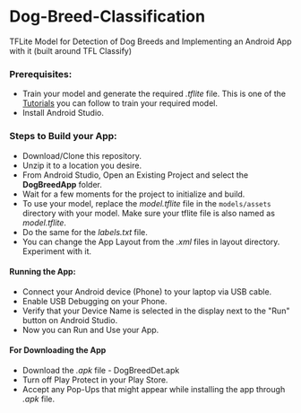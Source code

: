 # Dog-Breed-Classification
TFLite Model for Detection of Dog Breeds and Implementing an Android App with it (built around TFL Classify)

### Prerequisites: 
* Train your model and generate the required *.tflite* file. This is one of the [Tutorials](https://colab.research.google.com/drive/1sqBewUnvdATOO-yblj55EBFb2sM24XHR) you can follow to train your required model.
* Install Android Studio.

### Steps to Build your App:
* Download/Clone this repository. 
* Unzip it to a location you desire.
* From Android Studio, Open an Existing Project and select the **DogBreedApp** folder.
* Wait for a few moments for the project to initialize and build. 
* To use your model, replace the *model.tflite* file in the ```models/assets``` directory with your model. Make sure your tflite file is also named as *model.tflite*.
* Do the same for the *labels.txt* file.
* You can change the App Layout from the *.xml* files in layout directory. Experiment with it.

#### Running the App:
* Connect your Android device (Phone) to your laptop via USB cable.
* Enable USB Debugging on your Phone. 
* Verify that your Device Name is selected in the display next to the "Run" button on Android Studio. 
* Now you can Run and Use your App. 

#### For Downloading the App
* Download the *.apk* file - DogBreedDet.apk
* Turn off Play Protect in your Play Store.
* Accept any Pop-Ups that might appear while installing the app through *.apk* file.

